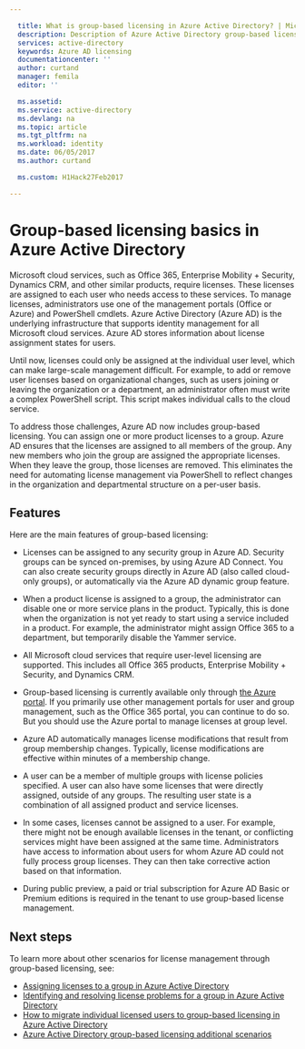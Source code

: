 ```yaml
---

  title: What is group-based licensing in Azure Active Directory? | Microsoft Docs
  description: Description of Azure Active Directory group-based licensing, how it works, how to get started, and best practices
  services: active-directory
  keywords: Azure AD licensing
  documentationcenter: ''
  author: curtand
  manager: femila
  editor: ''

  ms.assetid:
  ms.service: active-directory
  ms.devlang: na
  ms.topic: article
  ms.tgt_pltfrm: na
  ms.workload: identity
  ms.date: 06/05/2017
  ms.author: curtand

  ms.custom: H1Hack27Feb2017

---
```


# Group-based licensing basics in Azure Active Directory

Microsoft cloud services, such as Office 365, Enterprise Mobility + Security, Dynamics CRM, and other similar products, require licenses. These licenses are assigned to each user who needs access to these services. To manage licenses, administrators use one of the management portals (Office or Azure) and PowerShell cmdlets. Azure Active Directory (Azure AD) is the underlying infrastructure that supports identity management for all Microsoft cloud services. Azure AD stores information about license assignment states for users.

Until now, licenses could only be assigned at the individual user level, which can make large-scale management difficult. For example, to add or remove user licenses based on organizational changes, such as users joining or leaving the organization or a department, an administrator often must write a complex PowerShell script. This script makes individual calls to the cloud service.

To address those challenges, Azure AD now includes group-based licensing. You can assign one or more product licenses to a group. Azure AD ensures that the licenses are assigned to all members of the group. Any new members who join the group are assigned the appropriate licenses. When they leave the group, those licenses are removed. This eliminates the need for automating license management via PowerShell to reflect changes in the organization and departmental structure on a per-user basis.

## Features

Here are the main features of group-based licensing:

- Licenses can be assigned to any security group in Azure AD. Security groups can be synced on-premises, by using Azure AD Connect. You can also create security groups directly in Azure AD (also called cloud-only groups), or automatically via the Azure AD dynamic group feature.

- When a product license is assigned to a group, the administrator can disable one or more service plans in the product. Typically, this is done when the organization is not yet ready to start using a service included in a product. For example, the administrator might assign Office 365 to a department, but temporarily disable the Yammer service.

- All Microsoft cloud services that require user-level licensing are supported. This includes all Office 365 products, Enterprise Mobility + Security, and Dynamics CRM.

- Group-based licensing is currently available only through [the Azure portal](https://portal.azure.com). If you primarily use other management portals for user and group management, such as the Office 365 portal, you can continue to do so. But you should use the Azure portal to manage licenses at group level.

- Azure AD automatically manages license modifications that result from group membership changes. Typically, license modifications are effective within minutes of a membership change.

- A user can be a member of multiple groups with license policies specified. A user can also have some licenses that were directly assigned, outside of any groups. The resulting user state is a combination of all assigned product and service licenses.

- In some cases, licenses cannot be assigned to a user. For example, there might not be enough available licenses in the tenant, or conflicting services might have been assigned at the same time. Administrators have access to information about users for whom Azure AD could not fully process group licenses. They can then take corrective action based on that information.

- During public preview, a paid or trial subscription for Azure AD Basic or Premium editions is required in the tenant to use group-based license management.

## Next steps

To learn more about other scenarios for license management through group-based licensing, see:

* [Assigning licenses to a group in Azure Active Directory](active-directory-licensing-group-assignment-azure-portal.md)
* [Identifying and resolving license problems for a group in Azure Active Directory](active-directory-licensing-group-problem-resolution-azure-portal.md)
* [How to migrate individual licensed users to group-based licensing in Azure Active Directory](active-directory-licensing-group-migration-azure-portal.md)
* [Azure Active Directory group-based licensing additional scenarios](active-directory-licensing-group-advanced.md)
